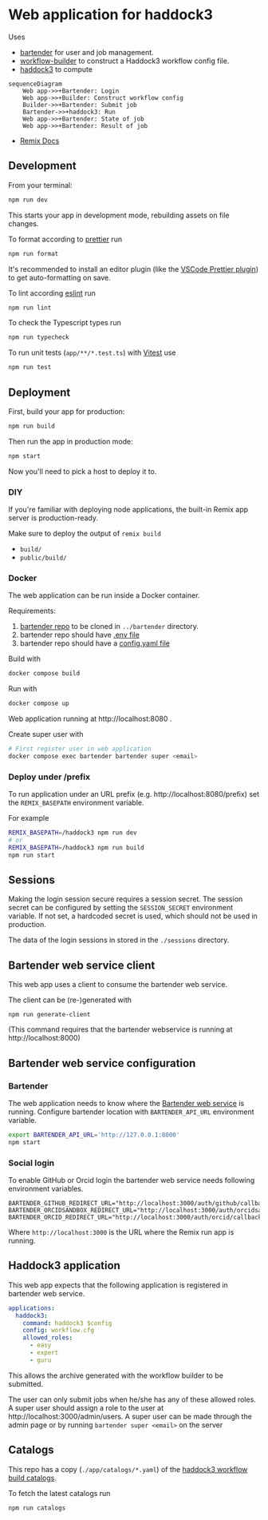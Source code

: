 # Web application for haddock3

Uses

- [bartender](https://github.com/i-VRESSE/bartender) for user and job management.
- [workflow-builder](https://github.com/i-VRESSE/workflow-builder) to construct a Haddock3 workflow config file.
- [haddock3](https://github.com/haddocking/haddock3) to compute

```mermaid
sequenceDiagram
    Web app->>+Bartender: Login
    Web app->>+Builder: Construct workflow config
    Builder->>+Bartender: Submit job
    Bartender->>+haddock3: Run
    Web app->>+Bartender: State of job
    Web app->>+Bartender: Result of job
```

- [Remix Docs](https://remix.run/docs)

## Development

From your terminal:

```sh
npm run dev
```

This starts your app in development mode, rebuilding assets on file changes.

To format according to [prettier](https://prettier.io) run

```sh
npm run format
```

It's recommended to install an editor plugin (like the [VSCode Prettier plugin](https://marketplace.visualstudio.com/items?itemName=esbenp.prettier-vscode)) to get auto-formatting on save.

To lint according [eslint](https://eslint.org) run

```sh
npm run lint
```

To check the Typescript types run

```sh
npm run typecheck
```

To run unit tests (`app/**/*.test.ts`) with [Vitest](https://vitest.dev) use

```sh
npm run test
```

## Deployment

First, build your app for production:

```sh
npm run build
```

Then run the app in production mode:

```sh
npm start
```

Now you'll need to pick a host to deploy it to.

### DIY

If you're familiar with deploying node applications, the built-in Remix app server is production-ready.

Make sure to deploy the output of `remix build`

- `build/`
- `public/build/`

### Docker

The web application can be run inside a Docker container.

Requirements:

1. [bartender repo](https://github.com/i-VRESSE/bartender) to be cloned in `../bartender` directory.
2. bartender repo should have [.env file](https://github.com/i-VRESSE/bartender/blob/main/docs/configuration.md#environment-variables)
3. bartender repo should have a [config.yaml file](https://github.com/i-VRESSE/bartender/blob/main/docs/configuration.md#configuration-file)

Build with

```sh
docker compose build
```

Run with

```sh
docker compose up
```

Web application running at http://localhost:8080 .

Create super user with

```sh
# First register user in web application
docker compose exec bartender bartender super <email>
```

### Deploy under /prefix

To run application under an URL prefix (e.g. http://localhost:8080/prefix) set the `REMIX_BASEPATH` environment variable.

For example

```sh
REMIX_BASEPATH=/haddock3 npm run dev
# or 
REMIX_BASEPATH=/haddock3 npm run build
npm run start
```

## Sessions

Making the login session secure requires a session secret.
The session secret can be configured by setting the `SESSION_SECRET` environment variable.
If not set, a hardcoded secret is used, which should not be used in production.

The data of the login sessions in stored in the `./sessions` directory.

## Bartender web service client

This web app uses a client to consume the bartender web service.

The client can be (re-)generated with

```shell
npm run generate-client
```

(This command requires that the bartender webservice is running at http://localhost:8000)

## Bartender web service configuration

### Bartender

The web application needs to know where the [Bartender web service](https://github.com/i-VRESSE/bartender) is running.
Configure bartender location with `BARTENDER_API_URL` environment variable.

```sh
export BARTENDER_API_URL='http://127.0.0.1:8000'
npm start
```

### Social login

To enable GitHub or Orcid login the bartender web service needs following environment variables.

```shell
BARTENDER_GITHUB_REDIRECT_URL="http://localhost:3000/auth/github/callback"
BARTENDER_ORCIDSANDBOX_REDIRECT_URL="http://localhost:3000/auth/orcidsandbox/callback"
BARTENDER_ORCID_REDIRECT_URL="http://localhost:3000/auth/orcid/callback"
```

Where `http://localhost:3000` is the URL where the Remix run app is running.

## Haddock3 application

This web app expects that the following application is registered in bartender web service.

```yaml
applications:
  haddock3:
    command: haddock3 $config
    config: workflow.cfg
    allowed_roles:
      - easy
      - expert
      - guru
```

This allows the archive generated with the workflow builder to be submitted.

The user can only submit jobs when he/she has any of these allowed roles.
A super user should assign a role to the user at http://localhost:3000/admin/users.
A super user can be made through the admin page or by running `bartender super <email>` on the server

## Catalogs

This repo has a copy (`./app/catalogs/*.yaml`) of the [haddock3 workflow build catalogs](https://github.com/i-VRESSE/workflow-builder/tree/main/packages/haddock3_catalog/public/catalog).

To fetch the latest catalogs run

```shell
npm run catalogs
```
